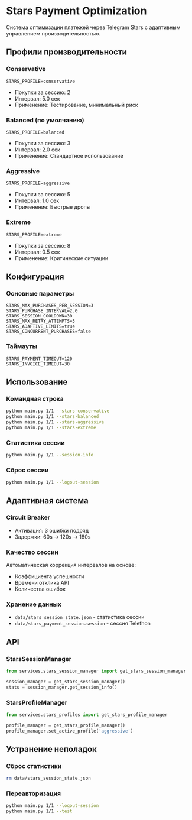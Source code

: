 # Stars Payment Optimization

Система оптимизации платежей через Telegram Stars с адаптивным управлением производительностью.

## Профили производительности

### Conservative
```env
STARS_PROFILE=conservative
```
- Покупки за сессию: 2
- Интервал: 5.0 сек
- Применение: Тестирование, минимальный риск

### Balanced (по умолчанию)
```env
STARS_PROFILE=balanced
```
- Покупки за сессию: 3
- Интервал: 2.0 сек
- Применение: Стандартное использование

### Aggressive
```env
STARS_PROFILE=aggressive
```
- Покупки за сессию: 5
- Интервал: 1.0 сек
- Применение: Быстрые дропы

### Extreme
```env
STARS_PROFILE=extreme
```
- Покупки за сессию: 8
- Интервал: 0.5 сек
- Применение: Критические ситуации

## Конфигурация

### Основные параметры
```env
STARS_MAX_PURCHASES_PER_SESSION=3
STARS_PURCHASE_INTERVAL=2.0
STARS_SESSION_COOLDOWN=30
STARS_MAX_RETRY_ATTEMPTS=3
STARS_ADAPTIVE_LIMITS=true
STARS_CONCURRENT_PURCHASES=false
```

### Таймауты
```env
STARS_PAYMENT_TIMEOUT=120
STARS_INVOICE_TIMEOUT=30
```

## Использование

### Командная строка
```bash
python main.py 1/1 --stars-conservative
python main.py 1/1 --stars-balanced
python main.py 1/1 --stars-aggressive
python main.py 1/1 --stars-extreme
```

### Статистика сессии
```bash
python main.py 1/1 --session-info
```

### Сброс сессии
```bash
python main.py 1/1 --logout-session
```

## Адаптивная система

### Circuit Breaker
- Активация: 3 ошибки подряд
- Задержки: 60s → 120s → 180s

### Качество сессии
Автоматическая коррекция интервалов на основе:
- Коэффициента успешности
- Времени отклика API
- Количества ошибок

### Хранение данных
- `data/stars_session_state.json` - статистика сессии
- `data/stars_payment_session.session` - сессия Telethon

## API

### StarsSessionManager
```python
from services.stars_session_manager import get_stars_session_manager

session_manager = get_stars_session_manager()
stats = session_manager.get_session_info()
```

### StarsProfileManager
```python
from services.stars_profiles import get_stars_profile_manager

profile_manager = get_stars_profile_manager()
profile_manager.set_active_profile('aggressive')
```

## Устранение неполадок

### Сброс статистики
```bash
rm data/stars_session_state.json
```

### Переавторизация
```bash
python main.py 1/1 --logout-session
python main.py 1/1 --test
```